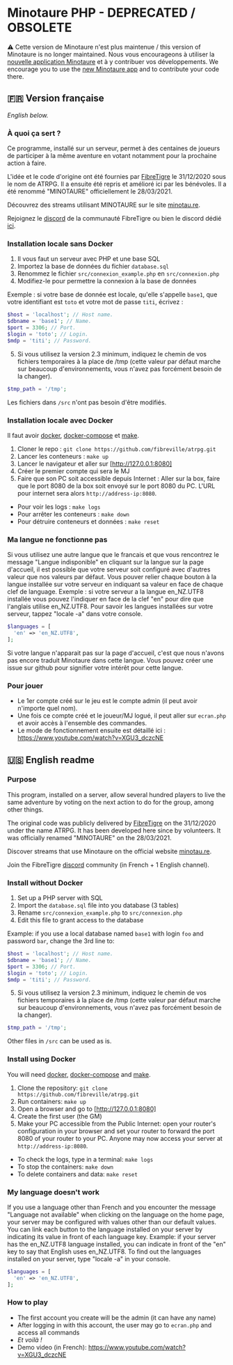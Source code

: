 # Minotaure PHP - DEPRECATED / OBSOLETE

⚠️ Cette version de Minotaure n'est plus maintenue / this version of Minotaure is no longer maintained.
Nous vous encourageons à utiliser la [nouvelle application Minotaure](https://github.com/uurshin/minotaure) et à y contribuer vos développements.
We encourage you to use the [new Minotaure app](https://github.com/uurshin/minotaure) and to contribute your code there.

## 🇫🇷 Version française
*English below.*

### À quoi ça sert ?

Ce programme, installé sur un serveur, permet à des centaines de joueurs de participer à la même aventure en votant notamment pour la prochaine action à faire.

L'idée et le code d'origine ont été fournies par [FibreTigre](https://www.twitch.tv/fibretigre) le 31/12/2020 sous le nom de ATRPG. Il a ensuite été repris et amélioré ici par les bénévoles. Il a été renommé "MINOTAURE" officiellement le 28/03/2021.

Découvrez des streams utilisant MINOTAURE sur le site [minotau.re](https://minotau.re).

Rejoignez le [discord](https://discord.gg/RAhph7z) de la communauté FibreTigre ou bien le discord dédié [ici](https://discord.gg/zgRfSEC2).

### Installation locale sans Docker

1. Il vous faut un serveur avec PHP et une base SQL
1. Importez la base de données du fichier `database.sql`
1. Renommez le fichier `src/connexion_example.php` en `src/connexion.php`
1. Modifiez-le pour permettre la connexion à la base de données

Exemple : si votre base de donnée est locale, qu'elle s'appelle `base1`, que votre identifiant est `toto` et votre mot de passe `titi`, écrivez :
```php
$host = 'localhost'; // Host name.
$dbname = 'base1'; // Name.
$port = 3306; // Port.
$login = 'toto'; // Login.
$mdp = 'titi'; // Password.
```
5. Si vous utilisez la version 2.3 minimum, indiquez le chemin de vos fichiers temporaires à la place de /tmp (cette valeur par défaut marche sur beaucoup d'environnements, vous n'avez pas forcément besoin de la changer).
```php
$tmp_path = '/tmp';
```

Les fichiers dans `/src` n'ont pas besoin d'être modifiés.

### Installation locale avec Docker

Il faut avoir [docker](https://docs.docker.com/get-docker/), [docker-compose](https://docs.docker.com/compose/install/)
et [make](https://fr.wikipedia.org/wiki/Make).

1. Cloner le repo : `git clone https://github.com/fibreville/atrpg.git`
1. Lancer les conteneurs : `make up`
1. Lancer le navigateur et aller sur [http://127.0.0.1:8080]
1. Créer le premier compte qui sera le MJ
1. Faire que son PC soit accessible depuis Internet : Aller sur la box, faire que le port 8080 de la box soit envoyé sur le port 8080 du PC. L'URL pour internet sera alors `http://address-ip:8080`.

* Pour voir les logs : `make logs`
* Pour arrêter les conteneurs : `make down`
* Pour détruire conteneurs et données : `make reset`

### Ma langue ne fonctionne pas

Si vous utilisez une autre langue que le francais et que vous rencontrez le message "Langue indisponible" en cliquant sur la langue sur la page d'accueil, il est possible que votre serveur soit configuré avec d'autres valeur que nos valeurs par défaut. Vous pouver relier chaque bouton à la langue installée sur votre serveur en indiquant sa valeur en face de chaque clef de language. 
Exemple : si votre serveur a la langue en_NZ.UTF8 installée vous pouvez l'indiquer en face de la clef "en" pour dire que l'anglais utilise en_NZ.UTF8. Pour savoir les langues installées sur votre serveur, tappez "locale -a" dans votre console.
```php
$languages = [
  'en' => 'en_NZ.UTF8',
];
```
Si votre langue n'apparait pas sur la page d'accueil, c'est que nous n'avons pas encore traduit Minotaure dans cette langue. Vous pouvez créer une issue sur github pour signifier votre intérêt pour cette langue.

### Pour jouer

- Le 1er compte créé sur le jeu est le compte admin (il peut avoir n'importe quel nom).
- Une fois ce compte créé et le joueur/MJ logué, il peut aller sur `ecran.php` et avoir accès à l'ensemble des commandes.
- Le mode de fonctionnement ensuite est détaillé ici : https://www.youtube.com/watch?v=XGU3_dczcNE

## 🇺🇸 English readme

### Purpose

This program, installed on a server, allow several hundred players to live the same adventure by voting on the next action to do for the group, among other things.

The original code was publicly delivered by [FibreTigre](https://www.twitch.tv/fibretigre) on the 31/12/2020 under the name ATRPG. It has been developed here since by volunteers. It was officially renamed "MINOTAURE" on the 28/03/2021.

Discover streams that use Minotaure on the official website [minotau.re](https://minotau.re).

Join the FibreTigre [discord](https://discord.gg/RAhph7z) community (in French + 1 English channel).

### Install without Docker

1. Set up a PHP server with SQL
1. Import the `database.sql` file into you database (3 tables)
1. Rename `src/connexion_example.php` to `src/connexion.php`
1. Edit this file to grant access to the database

Example: if you use a local database named `base1` with login `foo` and password `bar`, change the 3rd line to:
```php
$host = 'localhost'; // Host name.
$dbname = 'base1'; // Name.
$port = 3306; // Port.
$login = 'toto'; // Login.
$mdp = 'titi'; // Password.
```

5. Si vous utilisez la version 2.3 minimum, indiquez le chemin de vos fichiers temporaires à la place de /tmp (cette valeur par défaut marche sur beaucoup d'environnements, vous n'avez pas forcément besoin de la changer).
```php
$tmp_path = '/tmp';
```

Other files in `/src` can be used as is.

### Install using Docker

You will need [docker](https://docs.docker.com/get-docker/), [docker-compose](https://docs.docker.com/compose/install/)
and [make](https://fr.wikipedia.org/wiki/Make).

1. Clone the repository: `git clone https://github.com/fibreville/atrpg.git`
1. Run containers: `make up`
1. Open a browser and go to [http://127.0.0.1:8080]
1. Create the first user (the GM)
1. Make your PC accessible from the Public Internet: open your router's configuration in your browser and set your router to forward the port 8080 of your router to your PC. Anyone may now access your server at `http://address-ip:8080`.

* To check the logs, type in a terminal: `make logs`
* To stop the containers: `make down`
* To delete containers and data: `make reset`

### My language doesn't work

If you use a language other than French and you encounter the message "Language not available" when clicking on the language on the home page, your server may be configured with values other than our default values. You can link each button to the language installed on your server by indicating its value in front of each language key.
Example: if your server has the en_NZ.UTF8 language installed, you can indicate in front of the "en" key to say that English uses en_NZ.UTF8. To find out the languages installed on your server, type "locale -a" in your console. 
```php
$languages = [
  'en' => 'en_NZ.UTF8',
];
```

### How to play

- The first account you create will be the admin (it can have any name)
- After logging in with this account, the user may go to `ecran.php` and access all commands
- *Et voilà !*
- Demo video (in French): https://www.youtube.com/watch?v=XGU3_dczcNE
